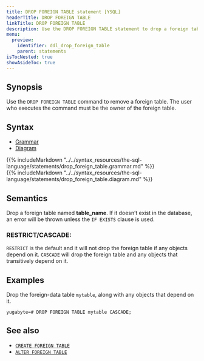 ```yaml
---
title: DROP FOREIGN TABLE statement [YSQL]
headerTitle: DROP FOREIGN TABLE
linkTitle: DROP FOREIGN TABLE
description: Use the DROP FOREIGN TABLE statement to drop a foreign table.
menu:
  preview:
    identifier: ddl_drop_foreign_table
    parent: statements
isTocNested: true
showAsideToc: true
---
```


## Synopsis

Use the `DROP FOREIGN TABLE` command to remove a foreign table. The user who executes the command must be the owner of the foreign table.

## Syntax

<ul class="nav nav-tabs nav-tabs-yb">
  <li >
    <a href="#grammar" class="nav-link active" id="grammar-tab" data-toggle="tab" role="tab" aria-controls="grammar" aria-selected="true">
      <i class="fas fa-file-alt" aria-hidden="true"></i>
      Grammar
    </a>
  </li>
  <li>
    <a href="#diagram" class="nav-link" id="diagram-tab" data-toggle="tab" role="tab" aria-controls="diagram" aria-selected="false">
      <i class="fas fa-project-diagram" aria-hidden="true"></i>
      Diagram
    </a>
  </li>
</ul>

<div class="tab-content">
  <div id="grammar" class="tab-pane fade show active" role="tabpanel" aria-labelledby="grammar-tab">
  {{% includeMarkdown "../../syntax_resources/the-sql-language/statements/drop_foreign_table.grammar.md" %}}
  </div>
  <div id="diagram" class="tab-pane fade" role="tabpanel" aria-labelledby="diagram-tab">
  {{% includeMarkdown "../../syntax_resources/the-sql-language/statements/drop_foreign_table.diagram.md" %}}
  </div>
</div>

## Semantics

Drop a foreign table named **table_name**. If it doesn’t exist in the database, an error will be thrown unless the `IF EXISTS` clause is used.

### RESTRICT/CASCADE:
`RESTRICT` is the default and it will not drop the foreign table if any objects depend on it.
`CASCADE` will drop the foreign table and any objects that transitively depend on it.

## Examples

Drop the foreign-data table `mytable`, along with any objects that depend on it.

```plpgsql
yugabyte=# DROP FOREIGN TABLE mytable CASCADE;
```
## See also

- [`CREATE FOREIGN TABLE`](../ddl_create_foreign_table/)
- [`ALTER FOREIGN TABLE`](../ddl_alter_foreign_table/)

